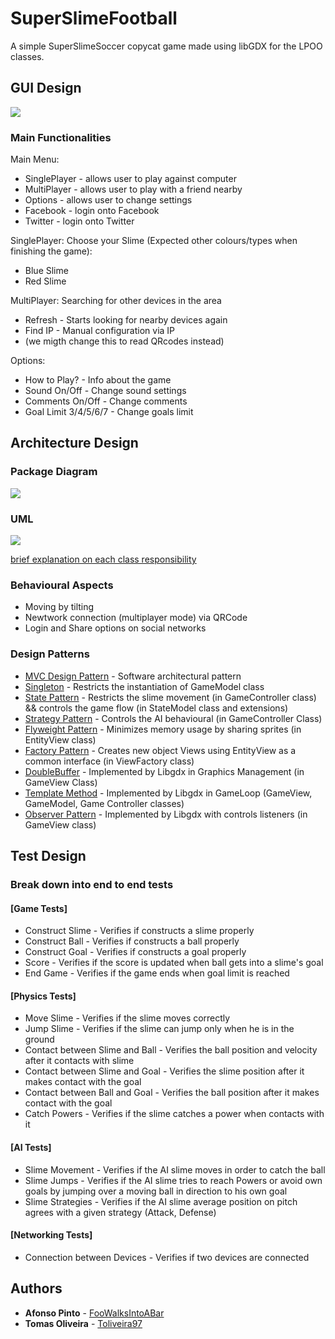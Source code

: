 # SuperSlimeFootball

A simple SuperSlimeSoccer copycat game made using libGDX for the LPOO classes.


## GUI Design

![](https://github.com/Toliveira97/SuperSlimeFootball/blob/master/checkPoint/GUIMockups.png)

### Main Functionalities

Main Menu:
  * SinglePlayer - allows user to play against computer
  * MultiPlayer - allows user to play with a friend nearby
  * Options - allows user to change settings
  * Facebook - login onto Facebook
  * Twitter - login onto Twitter

SinglePlayer: 
  Choose your Slime (Expected other colours/types when finishing the game): 
  * Blue Slime
  * Red Slime
  
MultiPlayer:
  Searching for other devices in the area
  * Refresh - Starts looking for nearby devices again
  * Find IP - Manual configuration via IP
  * (we migth change this to read QRcodes instead)
 
Options:
  * How to Play? - Info about the game
  * Sound On/Off - Change sound settings
  * Comments On/Off - Change comments 
  * Goal Limit 3/4/5/6/7 - Change goals limit

## Architecture Design

### Package Diagram

![](https://github.com/Toliveira97/SuperSlimeFootball/blob/master/checkPoint/PackageDiagram.png)

### UML

![](https://github.com/Toliveira97/SuperSlimeFootball/blob/master/checkPoint/uml.png)

[brief explanation on each class responsibility](https://docs.google.com/a/gcloud.fe.up.pt/document/d/1Dg7HwwphZf1RFEJUeRXyqyy0OFN_X1u8by7sTHiatXY/edit?usp=sharing)

### Behavioural Aspects
* Moving by tilting
* Newtwork connection (multiplayer mode) via QRCode 
* Login and Share options on social networks

### Design Patterns

* [MVC Design Pattern](https://en.wikipedia.org/wiki/Model%E2%80%93view%E2%80%93controller) - Software architectural pattern 
* [Singleton](https://en.wikipedia.org/wiki/Singleton_pattern) -  Restricts the instantiation of GameModel class
* [State Pattern](https://en.wikipedia.org/wiki/State_pattern) - Restricts the slime movement (in GameController class) && controls the game flow (in StateModel class and extensions)
* [Strategy Pattern](https://en.wikipedia.org/wiki/Strategy_pattern) - Controls the AI behavioural (in GameController Class) 
* [Flyweight Pattern](https://en.wikipedia.org/wiki/Flyweight_pattern) - Minimizes memory usage by sharing sprites (in EntityView class)
* [Factory Pattern](https://en.wikipedia.org/wiki/Factory_method_pattern) - Creates new object Views using EntityView as a common interface (in ViewFactory class)
* [DoubleBuffer]() - Implemented by Libgdx in Graphics Management (in GameView Class) 
* [Template Method](https://en.wikipedia.org/wiki/Template_method_pattern) - Implemented by Libgdx in GameLoop (GameView, GameModel, Game Controller classes)
* [Observer Pattern](https://en.wikipedia.org/wiki/Observer_pattern) - Implemented by Libgdx with controls listeners (in GameView class)


## Test Design

### Break down into end to end tests

#### [Game Tests]

* Construct Slime - Verifies if constructs a slime properly
* Construct Ball - Verifies if constructs a ball properly
* Construct Goal - Verifies if constructs a goal properly
* Score - Verifies if the score is updated when ball gets into a slime's goal
* End Game - Verifies if the game ends when goal limit is reached


#### [Physics Tests]

* Move Slime - Verifies if the slime moves correctly
* Jump Slime - Verifies if the slime can jump only when  he is in the ground
* Contact between Slime and Ball - Verifies the ball position and velocity after it contacts with slime
* Contact between Slime and Goal - Verifies the slime position after it makes contact with the goal
* Contact between Ball and Goal - Verifies the ball position after it makes contact with the goal
* Catch Powers - Verifies if the slime catches a power when contacts with it

#### [AI Tests]

* Slime Movement - Verifies if the AI slime moves in order to catch the ball
* Slime Jumps - Verifies if the AI slime tries to reach Powers or avoid own goals by jumping over a moving ball in direction to his own goal
* Slime Strategies - Verifies if the AI slime average position on pitch agrees with a given strategy (Attack, Defense)

#### [Networking Tests]

* Connection between Devices - Verifies if two devices are connected


## Authors

* **Afonso Pinto** - [FooWalksIntoABar](https://github.com/FooWalksIntoABar)
* **Tomas Oliveira** - [Toliveira97](https://github.com/Toliveira97)


